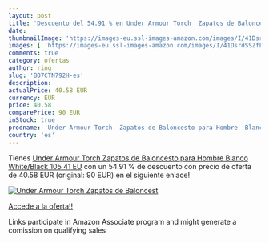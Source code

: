 ```yaml
---
layout: post
title: 'Descuento del 54.91 % en Under Armour Torch  Zapatos de Baloncest'
date: 
thumbnailImage: 'https://images-eu.ssl-images-amazon.com/images/I/41DsrdSSZfL._SL200_.jpg'
images: [ 'https://images-eu.ssl-images-amazon.com/images/I/41DsrdSSZfL._SL200_.jpg' ]
comments: true
category: ofertas
author: ring
slug: 'B07CTN792H-es'
description:
actualPrice: 40.58 EUR
currency: EUR
price: 40.58
comparePrice: 90 EUR
inStock: true
prodname: 'Under Armour Torch  Zapatos de Baloncesto para Hombre  Blanco White/Black 105  41 EU'
country: 'es'
---
```


Tienes [Under Armour Torch  Zapatos de Baloncesto para Hombre  Blanco White/Black 105  41 EU](https://www.amazon.es/dp/B07CTN792H/?tag=tolees-21) con un 54.91 % de descuento con precio de oferta de 40.58 EUR (original: 90 EUR) en el siguiente enlace!

[![Under Armour Torch  Zapatos de Baloncest](https://images-eu.ssl-images-amazon.com/images/I/41DsrdSSZfL._SL200_.jpg)](https://www.amazon.es/dp/B07CTN792H/?tag=tolees-21)

[Accede a la oferta!!](https://www.amazon.es/dp/B07CTN792H/?tag=tolees-21)

Links participate in Amazon Associate program and might generate a comission on qualifying sales


